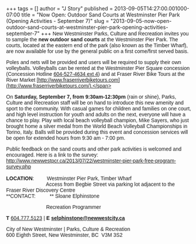 +++
tags = []
author = "J Story"
published = 2013-09-05T14:27:00.001000-07:00
title = "Now Open: Outdoor Sand Courts at Westminster Pier Park (Opening Activities - September 7)"
slug = "2013-09-05-now-open-outdoor-sand-courts-at-westminster-pier-park-opening-activities-september-7"
+++
<span style="font-family: Arial,Helvetica,sans-serif;">New Westminster
Parks, Culture and Recreation invites you to sample the **new outdoor
sand courts** at the Westminster Pier Park. The courts, located at the
eastern end of the park (also known as the Timber Wharf), are now
available for use by the general public on a first come/first served
basis.</span>  
  
<span style="font-family: Arial,Helvetica,sans-serif;">Poles and nets
will be provided and users will be required to supply their own
volleyballs. Volleyballs can be rented at the Westminster Pier Square
concession (Concession Hotline [604-527-4634 ext
4](tel:604-527-4634%20ext%204)) and at Fraser River Bike Tours at the
River Market
[http://www.fraserriverbiketours.com](http://www.fraserriverbiketours.com/).</span>  
  
<span style="font-family: Arial,Helvetica,sans-serif;">On **Saturday,
September 7, from 9:30am-12:30pm** (rain or shine), Parks, Culture and
Recreation staff will be on hand to introduce this new amenity and sport
to the community. With casual games for children and families on one
court, and high level instruction for youth and adults on the next,
everyone will have a chance to play. Play with local beach volleyball
champion, Mike Sayers, who just brought home a silver medal from the
World Beach Volleyball Championships in Torino, Italy. Balls will be
provided during this event and concession services will be open for
extended hours from 9:30 am - 7:00 pm. </span>  
  
<span style="font-family: Arial,Helvetica,sans-serif;">Public feedback
on the sand courts and other park activities is welcomed and encouraged.
Here is a link to the survey:
<http://www.newwestpcr.ca/2013/07/22/westminster-pier-park-free-program-survey.php></span>  
<span style="font-family: Arial,Helvetica,sans-serif;">  </span>  
<span
style="font-family: Arial,Helvetica,sans-serif;">**LOCATION**:        
Westminster Pier Park, Timber Wharf  
                            Access from Begbie Street via parking lot
adjacent to the Fraser River Discovery Centre</span>  
<span
style="font-family: Arial,Helvetica,sans-serif;">**CONTACT:          **
Sloane Elphinstone</span>

<span
style="font-family: Arial,Helvetica,sans-serif;">                         
</span><span style="font-family: Arial,Helvetica,sans-serif;"> 
Recreation Programmer</span>

<span style="font-family: Arial,Helvetica,sans-serif;">**T**
[604.777.5123](tel:604.777.5123) | **E**
[**selphinstone@newwestcity.ca**](mailto:%20selphinstone@newwestcity.ca)</span>

<span style="font-family: Arial,Helvetica,sans-serif;">City of New
Westminster | Parks, Culture & Recreation<span style="color: teal;">  
</span>600 Eighth Street, New Westminster, BC  V3M 3S2 </span>
